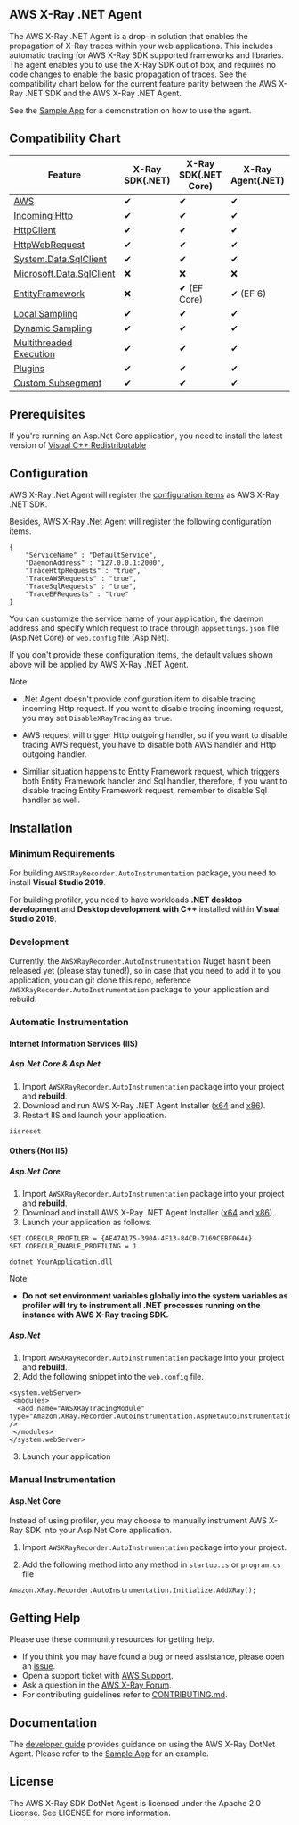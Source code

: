 ﻿## AWS X-Ray .NET Agent

The AWS X-Ray .NET Agent is a drop-in solution that enables the propagation of X-Ray traces within your web applications. This includes automatic tracing for AWS X-Ray SDK supported frameworks and libraries. The agent enables you to use the X-Ray SDK out of box, and requires no code changes to enable the basic propagation of traces. See the compatibility chart below for the current feature parity between the AWS X-Ray .NET SDK and the AWS X-Ray .NET Agent.

See the [Sample App](https://github.com/aws-samples/aws-xray-dotnet-webapp) for a demonstration on how to use the agent.

## Compatibility Chart

| **Feature**	| **X-Ray SDK(.NET)** | **X-Ray SDK(.NET Core)** | **X-Ray Agent(.NET)** | **X-Ray Agent(.NET Core)**|
| ----------- | ----------- | ----------- | ----------- | ----------- |
| [AWS](https://docs.aws.amazon.com/xray/latest/devguide/xray-sdk-dotnet-sdkclients.html) | ✔ | ✔ | ✔ | ✔ |
| [Incoming Http](https://docs.aws.amazon.com/xray/latest/devguide/xray-sdk-dotnet-messagehandler.html) | ✔ | ✔ | ✔ | ✔ |
| [HttpClient](https://docs.aws.amazon.com/xray/latest/devguide/xray-sdk-dotnet-httpclients.html) | ✔ | ✔ | ✔ | ✔ |
| [HttpWebRequest](https://docs.aws.amazon.com/xray/latest/devguide/xray-sdk-dotnet-httpclients.html) | ✔ | ✔ | ✔ | ✔ |
| [System.Data.SqlClient](https://docs.aws.amazon.com/xray/latest/devguide/xray-sdk-dotnet-sqlqueries.html) | ✔ | ✔ | ✔ | ✔ |
| [Microsoft.Data.SqlClient](https://docs.microsoft.com/en-us/dotnet/api/microsoft.data.sqlclient) | ❌ | ❌ |    ❌ |  ✔ |
| [EntityFramework](https://docs.microsoft.com/en-us/ef/) | ❌ |✔ (EF Core)| ✔ (EF 6)| ✔ (EF Core)| 
| [Local Sampling](https://docs.aws.amazon.com/xray/latest/devguide/xray-sdk-dotnet-configuration.html#xray-sdk-dotnet-configuration-sampling) | ✔ | ✔ | ✔ | ✔ |
| [Dynamic Sampling](https://docs.aws.amazon.com/xray/latest/devguide/xray-sdk-dotnet-configuration.html#xray-sdk-dotnet-configuration-sampling) | ✔ | ✔ | ✔ | ✔ |
| [Multithreaded Execution](https://github.com/aws/aws-xray-sdk-dotnet/tree/master#multithreaded-execution-net-and-net-core--nuget) | ✔ | ✔ | ✔ | ✔ |
| [Plugins](https://docs.aws.amazon.com/xray/latest/devguide/xray-sdk-dotnet-configuration.html#xray-sdk-dotnet-configuration-plugins) | ✔ | ✔ | ✔ | ✔ |
| [Custom Subsegment](https://docs.aws.amazon.com/xray/latest/devguide/xray-sdk-dotnet-subsegments.html) | ✔ | ✔ | ✔ | ✔ |

## Prerequisites

If you're running an Asp.Net Core application, you need to install the latest version of [Visual C++ Redistributable ](https://support.microsoft.com/en-us/help/2977003/the-latest-supported-visual-c-downloads)

## Configuration

AWS X-Ray .Net Agent will register the [configuration items](https://github.com/aws/aws-xray-sdk-dotnet/tree/master#configuration) as AWS X-Ray .NET SDK.

Besides, AWS X-Ray .Net Agent will register the following configuration items. 
```
{
    "ServiceName" : "DefaultService",
    "DaemonAddress" : "127.0.0.1:2000",
    "TraceHttpRequests" : "true",
    "TraceAWSRequests" : "true",
    "TraceSqlRequests" : "true",
    "TraceEFRequests" : "true"
}
```
You can customize the service name of your application, the daemon address and specify which request to trace through `appsettings.json` file (Asp.Net Core) or `web.config` file (Asp.Net).

If you don't provide these configuration items, the default values shown above will be applied by AWS X-Ray .NET Agent. 

Note:

* .Net Agent doesn't provide configuration item to disable tracing incoming Http request. If you want to disable tracing incoming request, you may set `DisableXRayTracing` as `true`.

* AWS request will trigger Http outgoing handler, so if you want to disable tracing AWS request, you have to disable both AWS handler and Http outgoing handler.

* Similiar situation happens to Entity Framework request, which triggers both Entity Framework handler and Sql handler, therefore, if you want to disable tracing Entity Framework request, remember to disable Sql handler as well.

## Installation

### Minimum Requirements

For building `AWSXRayRecorder.AutoInstrumentation` package, you need to install **Visual Studio 2019**.

For building profiler, you need to have workloads **.NET desktop development** and **Desktop development with C++** installed within **Visual Studio 2019**.

### Development

Currently, the `AWSXRayRecorder.AutoInstrumentation` Nuget hasn’t been released yet (please stay tuned!), so in case that you need to add it to you application, you can git clone this repo, reference `AWSXRayRecorder.AutoInstrumentation` package to your application and rebuild. 

### Automatic Instrumentation

#### Internet Information Services (IIS)

##### Asp.Net Core & Asp.Net

1. Import `AWSXRayRecorder.AutoInstrumentation` package into your project and **rebuild**. 
2. Download and run AWS X-Ray .NET Agent Installer ([x64](https://s3.console.aws.amazon.com/s3/buckets/aws-xray-assets.us-east-2/xray-agent-installer/aws-xray-dotnet-agent-installer-beta-X64.msi) and [x86](https://s3.console.aws.amazon.com/s3/buckets/aws-xray-assets.us-east-2/xray-agent-installer/aws-xray-dotnet-agent-installer-beta-X86.msi)).
3. Restart IIS and launch your application.
```
iisreset
```

#### Others (Not IIS)

##### Asp.Net Core

1. Import `AWSXRayRecorder.AutoInstrumentation` package into your project and **rebuild**.
2. Download and install AWS X-Ray .NET Agent Installer ([x64](https://s3.console.aws.amazon.com/s3/buckets/aws-xray-assets.us-east-2/xray-agent-installer/aws-xray-dotnet-agent-installer-beta-X64.msi) and [x86](https://s3.console.aws.amazon.com/s3/buckets/aws-xray-assets.us-east-2/xray-agent-installer/aws-xray-dotnet-agent-installer-beta-X86.msi)).
3. Launch your application as follows.
```
SET CORECLR_PROFILER = {AE47A175-390A-4F13-84CB-7169CEBF064A}
SET CORECLR_ENABLE_PROFILING = 1

dotnet YourApplication.dll
```
Note:

* **Do not set environment variables globally into the system variables as profiler will try to instrument all .NET processes running on the instance with AWS X-Ray tracing SDK.** 

##### Asp.Net

1. Import `AWSXRayRecorder.AutoInstrumentation` package into your project and **rebuild**.
2. Add the following snippet into the `web.config` file.
```
<system.webServer>
 <modules> 
  <add name="AWSXRayTracingModule" type="Amazon.XRay.Recorder.AutoInstrumentation.AspNetAutoInstrumentationModule,AWSXRayRecorder.AutoInstrumentation,Version=2.9.0.0,Culture=neutral,PublicKeyToken=d427001f96b0d0b6" /> 
 </modules>
</system.webServer>
```
3. Launch your application

### Manual Instrumentation

#### Asp.Net Core

Instead of using profiler, you may choose to manually instrument AWS X-Ray SDK into your Asp.Net Core application.

1. Import `AWSXRayRecorder.AutoInstrumentation` package into your project.

2. Add the following method into any method in `startup.cs` or `program.cs` file
```
Amazon.XRay.Recorder.AutoInstrumentation.Initialize.AddXRay();
```

## Getting Help

Please use these community resources for getting help.

* If you think you may have found a bug or need assistance, please open an [issue](https://github.com/aws/aws-xray-dotnet-agent/issues/new).
* Open a support ticket with [AWS Support](http://docs.aws.amazon.com/awssupport/latest/user/getting-started.html).
* Ask a question in the [AWS X-Ray Forum](https://forums.aws.amazon.com/forum.jspa?forumID=241&start=0).
* For contributing guidelines refer to [CONTRIBUTING.md](https://github.com/aws/aws-xray-dotnet-agent/blob/master/CONTRIBUTING.md).

## Documentation

The [developer guide](https://docs.aws.amazon.com/xray/latest/devguide/xray-sdk-dotnet.html) provides guidance on using the AWS X-Ray DotNet Agent. Please refer to the [Sample App](https://github.com/aws-samples/aws-xray-dotnet-webapp) for an example.

## License

The AWS X-Ray SDK DotNet Agent is licensed under the Apache 2.0 License. See LICENSE for more information.

